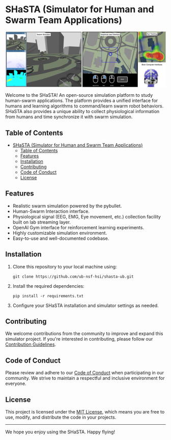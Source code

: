 # SHaSTA (Simulator for Human and Swarm Team Applications)

![](/docs/images/overview.png)

Welcome to the SHaSTA! An open-source simulation platform to study human-swarm applications. The platform provides a unified interface for humans and learning algorithms to command/learn swarm robot behaviors. SHaSTA also provides a unique ability to collect physiological information from humans and time synchronize it with swarm simulation.


## Table of Contents

- [SHaSTA (Simulator for Human and Swarm Team Applications)](#shasta-simulator-for-human-and-swarm-team-applications)
  - [Table of Contents](#table-of-contents)
  - [Features](#features)
  - [Installation](#installation)
  - [Contributing](#contributing)
  - [Code of Conduct](#code-of-conduct)
  - [License](#license)

## Features

- Realistic swarm simulation powered by the pybullet.
- Human-Swarm Interaction interface.
- Physiological signal (EEG, EMG, Eye movement, etc.) collection facility built on lab streaming layer.
- OpenAI Gym interface for reinforcement learning experiments.
- Highly customizable simulation environment.
- Easy-to-use and well-documented codebase.

## Installation

1. Clone this repository to your local machine using:

   ```
   git clone https://github.com/ub-nsf-hsi/shasta-ub.git

   ```

2. Install the required dependencies:

   ```
   pip install -r requirements.txt
   ```

3. Configure your SHaSTA installation and simulator settings as needed.

## Contributing

We welcome contributions from the community to improve and expand this simulator project. If you're interested in contributing, please follow our [Contribution Guidelines](./CONTRIBUTING.md).

## Code of Conduct

Please review and adhere to our [Code of Conduct](./CODE_OF_CONDUCT.md) when participating in our community. We strive to maintain a respectful and inclusive environment for everyone.

## License

This project is licensed under the [MIT License](./LICENSE), which means you are free to use, modify, and distribute the code in your projects.

---

We hope you enjoy using the SHaSTA. Happy flying!

